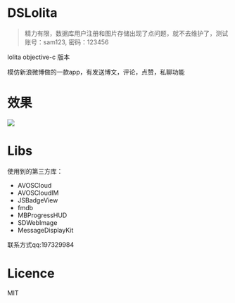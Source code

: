 # DSLolita

> 精力有限，数据库用户注册和图片存储出现了点问题，就不去维护了，测试账号：sam123, 密码：123456


lolita objective-c 版本




模仿新浪微博做的一款app，有发送博文，评论，点赞，私聊功能

# 效果
![](https://github.com/sam408130/DSLolita/blob/master/DSLolita/weibo.gif)

# Libs
使用到的第三方库：
  * AVOSCloud
  * AVOSCloudIM
  * JSBadgeView
  * fmdb
  * MBProgressHUD
  * SDWebImage
  * MessageDisplayKit

联系方式qq:197329984

# Licence
MIT
